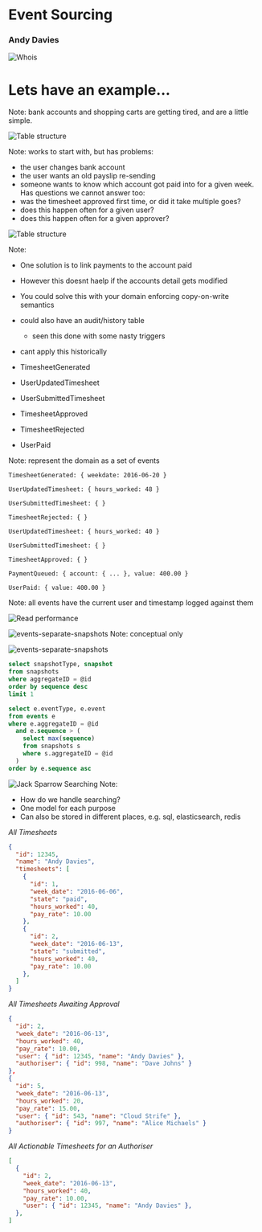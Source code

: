 # Event Sourcing
### Andy Davies
![Whois](img/whois.png)



# Lets have an example...

Note: bank accounts and shopping carts are getting tired, and are a little simple.



![Table structure](img/timesheets-1.png)

Note:
works to start with, but has problems:
* the user changes bank account
* the user wants an old payslip re-sending
* someone wants to know which account got paid into for a given week.
Has questions we cannot answer too:
* was the timesheet approved first time, or did it take multiple goes?
* does this happen often for a given user?
* does this happen often for a given approver?


![Table structure](img/timesheets-2.png)

Note:
* One solution is to link payments to the account paid
* However this doesnt haelp if the accounts detail gets modified
* You could solve this with your domain enforcing copy-on-write semantics
* could also have an audit/history table
  * seen this done with some nasty triggers
* cant apply this historically


* TimesheetGenerated
* UserUpdatedTimesheet
* UserSubmittedTimesheet
* TimesheetApproved
* TimesheetRejected
* UserPaid

Note: represent the domain as a set of events


`TimesheetGenerated: { weekdate: 2016-06-20 }` <!-- .element: class="fragment" -->

`UserUpdatedTimesheet: { hours_worked: 48 }` <!-- .element: class="fragment" -->

`UserSubmittedTimesheet: { }` <!-- .element: class="fragment" -->

`TimesheetRejected: { }` <!-- .element: class="fragment" -->

`UserUpdatedTimesheet: { hours_worked: 40 }` <!-- .element: class="fragment" -->

`UserSubmittedTimesheet: { }` <!-- .element: class="fragment" -->

`TimesheetApproved: { }` <!-- .element: class="fragment" -->

`PaymentQueued: { account: { ... }, value: 400.00 }` <!-- .element: class="fragment" -->

`UserPaid: { value: 400.00 }` <!-- .element: class="fragment" -->

Note: all events have the current user and timestamp logged against them



![Read performance](img/reading.jpg)


![events-separate-snapshots](img/events.png) <!-- .element: class="no-border" -->
Note: conceptual only


![events-separate-snapshots](img/events-separate-snapshots.png) <!-- .element: class="no-border" -->


```sql
select snapshotType, snapshot
from snapshots
where aggregateID = @id
order by sequence desc
limit 1

select e.eventType, e.event
from events e
where e.aggregateID = @id
  and e.sequence > (
    select max(sequence)
    from snapshots s
    where s.aggregateID = @id
  )
order by e.sequence asc
```



![Jack Sparrow Searching](/img/search.jpg)
Note:
* How do we handle searching?
* One model for each purpose
* Can also be stored in different places, e.g. sql, elasticsearch, redis


*All Timesheets*
```json
{
  "id": 12345,
  "name": "Andy Davies",
  "timesheets": [
    {
      "id": 1,
      "week_date": "2016-06-06",
      "state": "paid",
      "hours_worked": 40,
      "pay_rate": 10.00
    },
    {
      "id": 2,
      "week_date": "2016-06-13",
      "state": "submitted",
      "hours_worked": 40,
      "pay_rate": 10.00
    },
  ]
}
```
<!-- .element: class="stretch" -->


*All Timesheets Awaiting Approval*
```json
{
  "id": 2,
  "week_date": "2016-06-13",
  "hours_worked": 40,
  "pay_rate": 10.00,
  "user": { "id": 12345, "name": "Andy Davies" },
  "authoriser": { "id": 998, "name": "Dave Johns" }
},
{
  "id": 5,
  "week_date": "2016-06-13",
  "hours_worked": 20,
  "pay_rate": 15.00,
  "user": { "id": 543, "name": "Cloud Strife" },
  "authoriser": { "id": 997, "name": "Alice Michaels" }
}
```


*All Actionable Timesheets for an Authoriser*
```json
[
  {
    "id": 2,
    "week_date": "2016-06-13",
    "hours_worked": 40,
    "pay_rate": 10.00,
    "user": { "id": 12345, "name": "Andy Davies" },
  },
]
```
